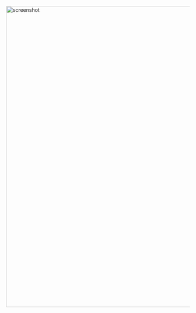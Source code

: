 <img width="1515" height="822" alt="screenshot" src="https://github.com/user-attachments/assets/164b6263-ac83-4e50-b663-57d2fae87562" />
